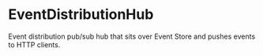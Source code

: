 EventDistributionHub
====================

Event distribution pub/sub hub that sits over Event Store and pushes events to HTTP clients.
